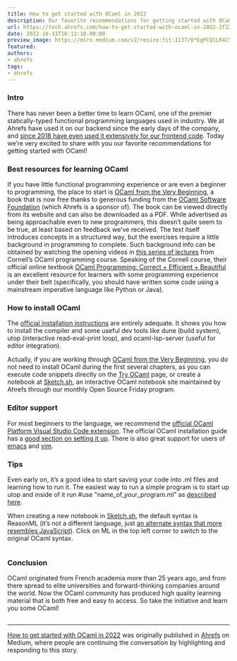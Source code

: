 ```yaml
---
title: How to get started with OCaml in 2022
description: Our favorite recommendations for getting started with OCaml
url: https://tech.ahrefs.com/how-to-get-started-with-ocaml-in-2022-2f22b578b984?source=rss----303662d88bae--ocaml
date: 2022-10-31T16:13:10-00:00
preview_image: https://miro.medium.com/v2/resize:fit:1137/0*EgPCQlLR4C54N3Ge
featured:
authors:
- ahrefs
tags:
- ahrefs
---
```


<h3>Intro</h3><p>There has never been a better time to learn OCaml, one of the premier statically-typed functional programming languages used in industry. We at Ahrefs have used it on our backend since the early days of the company, and <a href="https://tech.ahrefs.com/one-and-a-half-years-of-reasonml-in-production-2250cf5ba63b">since 2018 have even used it extensively for our frontend code</a>. Today we&rsquo;re very excited to share with you our favorite recommendations for getting started with&nbsp;OCaml!</p><h3>Best resources for learning&nbsp;OCaml</h3><p>If you have little functional programming experience or are even a beginner to programming, the place to start is <a href="https://ocaml-book.com/">OCaml from the Very Beginning</a>, a book that is now free thanks to generous funding from the <a href="https://ocaml-sf.org/">OCaml Software Foundation</a> (which Ahrefs is a sponsor of). The book can be viewed directly from its website and can also be downloaded as a PDF. While advertised as being approachable even to new programmers, this doesn&rsquo;t quite seem to be true, at least based on feedback we&rsquo;ve received. The text itself introduces concepts in a structured way, but the exercises require a little background in programming to complete. Such background info can be obtained by watching the opening videos in <a href="https://www.youtube.com/playlist?list=PLre5AT9JnKShBOPeuiD9b-I4XROIJhkIU">this series of lectures</a> from Cornell&rsquo;s OCaml programming course. Speaking of the Cornell course, their official online textbook <a href="https://cs3110.github.io/textbook/cover.html">OCaml Programming: Correct + Efficient + Beautiful</a> is an excellent resource for learners with some programming experience under their belt (specifically, you should have written some code using a mainstream imperative language like Python or&nbsp;Java).</p><h3>How to install&nbsp;OCaml</h3><p>The <a href="https://ocaml.org/docs/up-and-running">official installation instructions</a> are entirely adequate. It shows you how to install the compiler and some useful dev tools like dune (build system), utop (interactive read-eval-print loop), and ocaml-lsp-server (useful for editor integration).</p><p>Actually, if you are working through <a href="https://ocaml-book.com/">OCaml from the Very Beginning</a>, you do not need to install OCaml during the first several chapters, as you can execute code snippets directly on the <a href="https://try.ocamlpro.com/">Try OCaml</a> page, or create a notebook at <a href="https://sketch.sh/">Sketch.sh</a>, an interactive OCaml notebook site maintained by Ahrefs through our monthly Open Source Friday&nbsp;program.</p><h3>Editor support</h3><p>For most beginners to the language, we recommend the <a href="https://marketplace.visualstudio.com/items?itemName=ocamllabs.ocaml-platform">official OCaml Platform Visual Studio Code extension</a>. The official OCaml installation guide has a <a href="https://ocaml.org/docs/up-and-running#editor-support-for-ocaml">good section on setting it up</a>. There is also great support for users of <a href="https://github.com/ocaml/tuareg">emacs</a> and&nbsp;<a href="https://github.com/ocaml/vim-ocaml">vim</a>.</p><h3>Tips</h3><p>Even early on, it&rsquo;s a good idea to start saving your code into&nbsp;.ml files and learning how to run it. The easiest way to run a simple program is to start up utop and inside of it run #use &quot;name_of_your_program.ml&quot; as <a href="https://ocaml.org/docs/first-hour#running-ocaml-programs">described here</a>.</p><p>When creating a new notebook in <a href="https://sketch.sh/">Sketch.sh</a>, the default syntax is ReasonML (it&rsquo;s not a different language, just <a href="https://en.wikipedia.org/wiki/Reason_(programming_language)">an alternate syntax that more resembles JavaScript</a>). Click on ML in the top left corner to switch to the original OCaml&nbsp;syntax.</p><figure><img src="https://cdn-images-1.medium.com/max/1024/0*EgPCQlLR4C54N3Ge" alt=""/></figure><h3>Conclusion</h3><p>OCaml originated from French academia more than 25 years ago, and from there spread to elite universities and forward-thinking companies around the world. Now the OCaml community has produced high quality learning material that is both free and easy to access. So take the initiative and learn you some&nbsp;OCaml!</p><img src="https://medium.com/_/stat?event=post.clientViewed&amp;referrerSource=full_rss&amp;postId=2f22b578b984" width="1" height="1" alt=""/><hr/><p><a href="https://tech.ahrefs.com/how-to-get-started-with-ocaml-in-2022-2f22b578b984">How to get started with OCaml in 2022</a> was originally published in <a href="https://tech.ahrefs.com">Ahrefs</a> on Medium, where people are continuing the conversation by highlighting and responding to this story.</p>
